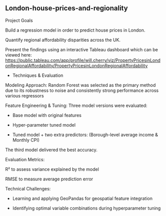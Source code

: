 ## London-house-prices-and-regionality

Project Goals

Build a regression model in order to predict house prices in London.

Quantify regional affordability disparities across the UK.

Present the findings using an interactive Tableau dashboard which can be viewed here: https://public.tableau.com/app/profile/will.cherry/viz/PropertyPricesinLondonRegionalAffordability/PropertyPricesinLondonRegionalAffordability

- Techniques & Evaluation

Modeling Approach: Random Forest was selected as the primary method due to its robustness to noise and consistently strong performance across various regressors 

Feature Engineering & Tuning: Three model versions were evaluated:

- Base model with original features

- Hyper-parameter tuned model

- Tuned model + two extra predictors: (Borough-level average income & Monthly CPI)

The third model delivered the best accuracy.

Evaluation Metrics:

R² to assess variance explained by the model

RMSE to measure average prediction error

Technical Challenges:

- Learning and applying GeoPandas for geospatial feature integration

- Identifying optimal variable combinations during hyperparameter tuning
